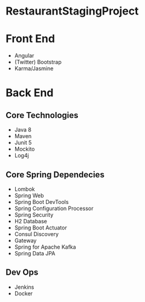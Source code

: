 # RestaurantStagingProject

# Front End
   -  Angular
   - (Twitter) Bootstrap 
   -  Karma/Jasmine
   
# Back End
## Core Technologies
- Java 8
- Maven
- Junit 5
- Mockito
- Log4j

## Core Spring Dependecies
- Lombok
- Spring Web
- Spring Boot DevTools
- Spring Configuration Processor
- Spring Security
- H2 Database
- Spring Boot Actuator
- Consul Discovery
- Gateway
- Spring for Apache Kafka
- Spring Data JPA

## Dev Ops
- Jenkins
- Docker
